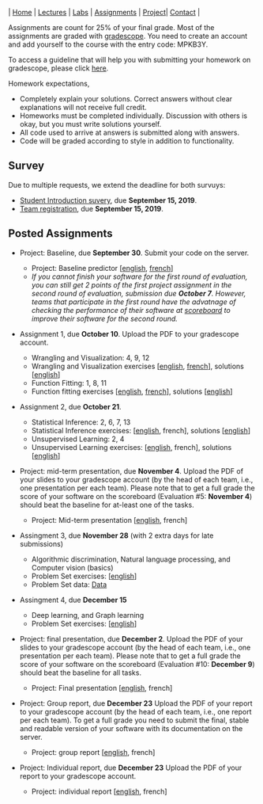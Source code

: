| [Home](index.md) | [Lectures](lectures.md) | [Labs](labs.md) | [Assignments](assignments.md) | [Project](project.md)| [Contact](contact.md) |

Assignments are count for 25% of your final grade. Most of the assignments are graded with [gradescope](https://www.gradescope.com/). You need to create an account and add yourself to the course with the entry code: MPKB3Y.

To access a guideline that will help you with submitting your homework on gradescope, please click [here](https://gradescope-static-assets.s3-us-west-2.amazonaws.com/help/submitting_hw_guide.pdf).

Homework expectations,

- Completely explain your solutions. Correct answers without clear explanations will not receive full credit.
- Homeworks must be completed individually. Discussion with others is okay, but you must write solutions yourself.
- All code used to arrive at answers is submitted along with answers. 
- Code will be graded according to style in addition to functionality.

## Survey

Due to multiple requests, we extend the deadline for both survuys:

- [Student Introduction suvery](https://forms.gle/2iQKQrGpcXnXMsQe9), due **September 15, 2019**.
- [Team registration](https://forms.gle/793jBEcBh9U57Qp99), due **September 15, 2019**.


## Posted Assignments
  
- Project: Baseline, due **September 30**. Submit your code on the server.
  * Project: Baseline predictor [[english](assignments/Project_Assignment_1(EN).pdf), [french](assignments/Project_Assignment_1(FR).pdf)]
  * *If you cannot finish your software for the first round of evaluation, you can still get 2 points of the first project assignment in the second round of evaluation, submission due **October 7**. However, teams that participate in the first round have the advatnage of checking the performance of their software at [scoreboard](scoreboard.md) to improve their software for the second round.*

- Assignment 1, due **October 10**. Upload the PDF to your gradescope account.
  * Wrangling and Visualization: 4, 9, 12
  * Wrangling and Visualization exercises [[english](https://colab.research.google.com/drive/10nTBPokrkrat8KYsCayfvA2CSZRM0VdZ#scrollTo=luhc8KH_8wYz), [french](https://colab.research.google.com/drive/13l69m9RJYnO_AOIM0x4zKN7tDgcQHDa2)], solutions [[english](https://colab.research.google.com/drive/1rbT5CquQtMOseHBlE3EVzSC_Qq2ez_Rz)]
  * Function Fitting: 1, 8, 11
  * Function fitting exercises [[english](https://colab.research.google.com/drive/1hIuDnr-s7h1x8ccayRBDqx__YCtG5UqL), [french](https://colab.research.google.com/drive/1X-9D7YgFlvWLFgTOkNAJpAiooumurhMH)], solutions [[english](https://colab.research.google.com/drive/17Lw6o-kAtjkkmyL6J-czhVD2Hl_ROprM)]

- Assignment 2, due **October 21**.
  * Statistical Inference: 2, 6, 7, 13
  * Statistical Inference exercises: [[english](https://colab.research.google.com/drive/1TBdhLJ9Boo5az0IZn7Pstkhtjj8W0UQx), french], solutions [[english](https://colab.research.google.com/drive/1K5XRneqQQ8aOTAWFIbQLtOnG6R5GxBT-)]
  * Unsupervised Learning: 2, 4
  * Unsupervised Learning exercises: [[english](https://colab.research.google.com/drive/19tiMgMZNUi9uwFcWPqeKGi2QWzXEDAlu), french], solutions [[english](https://colab.research.google.com/drive/1MfDA6TXW6vWYSOj3pgrrNG4RBBMmkqWu)]
  
- Project: mid-term presentation, due **November 4**. Upload the PDF of your slides to your gradescope account (by the head of each team, i.e., one presentation per each team). Please note that to get a full grade the score of your software on the scoreboard (Evaluation #5: **November 4**) should beat the baseline for at-least one of the tasks.
  * Project: Mid-term presentation [[english](assignments/Assignment_4(EN).pdf), french]
  
- Assingment 3, due **November 28** (with 2 extra days for late submissions)
  * Algorithmic discrimination, Natural language processing, and Computer vision (basics)
  * Problem Set exercises: [[english](https://colab.research.google.com/drive/1qxeHbFGOIvyYrtutow7B0VPFrABiIOD5)]
  * Problem Set data: [Data](assignments/assignment_3(data).zip)
  
- Assingment 4, due **December 15**
  * Deep learning, and Graph learning
  * Problem Set exercises: [[english](https://colab.research.google.com/drive/1ITHv7Q_PLj54kkSSgF_ynX7gwnjH-PHE#scrollTo=HzOxCc2oz1XK)]

- Project: final presentation, due **December 2**. Upload the PDF of your slides to your gradescope account (by the head of each team, i.e., one presentation per each team). Please note that to get a full grade the score of your software on the scoreboard (Evaluation #10: **December 9**) should beat the baseline for all tasks.
  * Project: Final presentation [[english](assignments/final_presenation.pdf), french]

- Project: Group report, due **December 23** Upload the PDF of your report to your gradescope account (by the head of each team, i.e., one report per each team). To get a full grade you need to submit the final, stable and readable version of your software with its documentation on the server.
  * Project: group report [[english](assignments/group_report.pdf), french]

- Project: Individual report, due **December 23** Upload the PDF of your report to your gradescope account.
  * Project: individual report [[english](assignments/individual_report.pdf), french]

